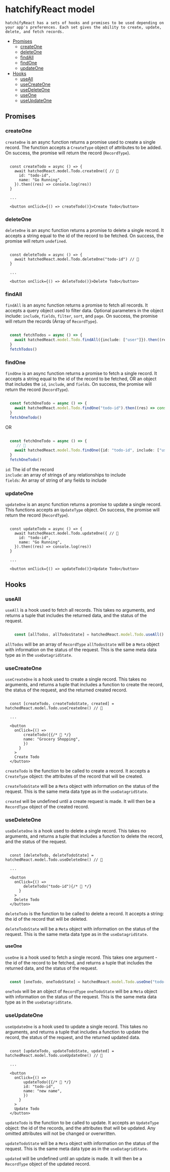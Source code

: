 # hatchifyReact model

    hatchifyReact has a sets of hooks and promises to be used depending on your app's preferences. Each set gives the ability to create, update, delete, and fetch records.

- [Promises](#promises)
  - [createOne](#createone)
  - [deleteOne](#deleteone)
  - [findAll](#findall)
  - [findOne](#findone)
  - [updateOne](#updateone)
- [Hooks](#hooks)
  - [useAll](#useall)
  - [useCreateOne](#usecreateone)
  - [useDeleteOne](#usedeleteone)
  - [useOne](#useone)
  - [useUpdateOne](#useupdateone)

## Promises

### createOne

`createOne` is an async function returns a promise used to create a single record. The function accepts a `CreateType` object of attributes to be added. On success, the promise will return the record (`RecordType`).

```tsx

  const createTodo = async () => {
    await hatchedReact.model.Todo.createOne({ // 👀
      id: "todo-id",
      name: "Go Running",
    }).then((res) => console.log(res))
  }

  ...

  <button onClick={() => createTodo()}>Create Todo</button>

```

### deleteOne

`deleteOne` is an async function returns a promise to delete a single record. It accepts a string equal to the id of the record to be fetched. On success, the promise will return `undefined`.

```tsx

  const deleteTodo = async () => {
    await hatchedReact.model.Todo.deleteOne("todo-id") // 👀
  }

  ...

  <button onClick={() => deleteTodo()}>Delete Todo</button>

```

### findAll

`findAll` is an async function returns a promise to fetch all records. It accepts a query object used to filter data. Optional parameters in the object include: `include`, `fields`, `filter`, `sort`, and `page`. On success, the promise will return the records (Array of `RecordType`).

```ts

  const fetchTodos = async () => {
    await hatchedReact.model.Todo.findAll({include: ["user"]}).then((res) => console.log(res)) // 👀
  }
  fetchTodos()

```

### findOne

`findOne` is an async function returns a promise to fetch a single record. It accepts a string equal to the id of the record to be fetched, OR an object that includes the `id`, `include`, and `fields`. On success, the promise will return the record (`RecordType`).

```ts

  const fetchOneTodo = async () => {
    await hatchedReact.model.Todo.findOne("todo-id").then((res) => console.log(res)) // 👀
  }
  fetchOneTodo()

```

OR

```ts

  const fetchOneTodo = async () => {
     // 👀
    await hatchedReact.model.Todo.findOne({id: "todo-id", include: ["user"], fields: ["name", "user.name"]).then((res) => console.log(res))
  }
  fetchOneTodo()

```

`id`: The id of the record<br>
`include`: an array of strings of any relationships to include<br>
`fields`: An array of string of any fields to include<br>

### updateOne

`updateOne` is an async function returns a promise to update a single record. This functions accepts an `UpdateType` object. On success, the promise will return the record (`RecordType`).

```tsx

  const updateTodo = async () => {
    await hatchedReact.model.Todo.updateOne({ // 👀
      id: "todo-id",
      name: "Go Running",
    }).then((res) => console.log(res))
  }

  ...

  <button onClick={() => updateTodo()}>Update Todo</button>

```

## Hooks

### useAll

`useAll` is a hook used to fetch all records. This takes no arguments, and returns a tuple that includes the returned data, and the status of the request.

```ts

    const [allTodos, allTodosState] = hatchedReact.model.Todo.useAll()

```

`allTodos` will be an array of `RecordType`
`allTodosState` will be a `Meta` object with information on the status of the request. This is the same meta data type as in the `useDatagridState`.

### useCreateOne

`useCreateOne` is a hook used to create a single record. This takes no arguments, and returns a tuple that includes a function to create the record, the status of the request, and the returned created record.

```tsx

  const [createTodo, createTodoState, created] = hatchedReact.model.Todo.useCreateOne() // 👀
  
  ...

  <button
    onClick={() =>
        createTodo({{/* 👀 */}
        name: "Grocery Shopping",
        })
      }
    >
    Create Todo
  </button>

```

`createTodo` is the function to be called to create a record. It accepts a `CreateType` object: the attributes of the record that will be created.

`createTodoState` will be a `Meta` object with information on the status of the request. This is the same meta data type as in the `useDatagridState`.

`created` will be undefined until a create request is made. It will then be a `RecordType` object of the created record.

### useDeleteOne

`useDeleteOne` is a hook used to delete a single record. This takes no arguments, and returns a tuple that includes a function to delete the record, and the status of the request.

```tsx

  const [deleteTodo, deleteTodoState] = hatchedReact.model.Todo.useDeleteOne() // 👀
  
  ...

  <button
    onClick={() =>
        deleteTodo("todo-id"){/* 👀 */}
      }
    >
    Delete Todo
  </button>

```

`deleteTodo` is the function to be called to delete a record. It accepts a string: the id of the record that will be deleted.

`deleteTodoState` will be a `Meta` object with information on the status of the request. This is the same meta data type as in the `useDatagridState`.

#### useOne

`useOne` is a hook used to fetch a single record. This takes one argument - the id of the record to be fetched, and returns a tuple that includes the returned data, and the status of the request.

```ts

  const [oneTodo, oneTodoState] = hatchedReact.model.Todo.useOne("todo-id")

```

`oneTodo` will be an object of `RecordType`
`oneTodoState` will be a `Meta` object with information on the status of the request. This is the same meta data type as in the `useDatagridState`.

### useUpdateOne

`useUpdateOne` is a hook used to update a single record. This takes no arguments, and returns a tuple that includes a function to update the record, the status of the request, and the returned updated data.

```tsx

  const [updateTodo, updateTodoState, updated] = hatchedReact.model.Todo.useUpdateOne() // 👀
  
  ...

  <button
    onClick={() =>
        updateTodo({{/* 👀 */}
        id: "todo-id",
        name: "new name",
        })
      }
    >
    Update Todo
  </button>

```

`updateTodo` is the function to be called to update. It accepts an  `UpdateType` object: the id of the records, and the attributes that will be updated. Any omitted attributes will not be changed or overwritten.

`updateTodoState` will be a `Meta` object with information on the status of the request. This is the same meta data type as in the `useDatagridState`.

`updated` will be undefined until an update is made. It will then be a `RecordType` object of the updated record.
